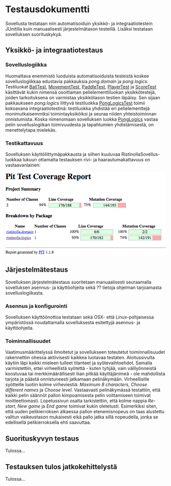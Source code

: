 # Testausdokumentti

Sovellusta testataan niin automatisoiduin yksikkö- ja integraatiotestein JUnitilla kuin manuaalisesti järjestelmätason testeillä. Lisäksi testataan sovelluksen suorituskykyä.

## Yksikkö- ja integraatiotestaus

### Sovelluslogiikka

Huomattava enemmistö luoduista automatisoiduista testeistä koskee sovelluslogiikkaa edustavia pakkauksia _pong.domain_ ja _pong.logics_. Testiluokat [BallTest](https://github.com/heidihas/otm-harjoitustyo/blob/master/Pong/src/test/java/pong/tests/domain/BallTest.java), [MovementTest](https://github.com/heidihas/otm-harjoitustyo/blob/master/Pong/src/test/java/pong/tests/domain/MovementTest.java), [PaddleTest](https://github.com/heidihas/otm-harjoitustyo/blob/master/Pong/src/test/java/pong/tests/domain/PaddleTest.java), [PlayerTest](https://github.com/heidihas/otm-harjoitustyo/blob/master/Pong/src/test/java/pong/tests/domain/PlayerTest.java) ja [ScoreTest](https://github.com/heidihas/otm-harjoitustyo/blob/master/Pong/src/test/java/pong/tests/domain/ScoreTest.java) käsittävät kukin nimensä osoittaman pelielementtiluokan yksikkötestejä, joiden tarkoituksena on varmistaa yksikkötason testien läpäisy. Sen sijaan pakkaukseen _pong.logics_ liittyvä testiluokka [PongLogicsTest](https://github.com/heidihas/otm-harjoitustyo/blob/master/Pong/src/test/java/pong/tests/logics/PongLogicsTest.java) toimii kokoavana integraatiotestinä: testiluokka yhdistää eri pelielementtejä monimutkaisemmiksi toimintayksiköiksi ja seuraa niiden yhteistoiminnan onnistumista. Koska nimenomaan sovelluksen luokka [PongLogics](https://github.com/heidihas/otm-harjoitustyo/blob/master/Pong/src/main/java/pong/logics/PongLogics.java) vastaa pelin sovelluslogiikan toimivuudesta ja tapahtumien yhdistämisestä, on menettelytapa mielekäs.

### Testikattavuus

Sovelluksen käyttöliittymäpakkausta ja siihen kuuluvaa RistinollaSovellus-luokkaa lukuun ottamatta testauksen rivi- ja haarautumakattavuus on vastaavanlainen:

<img src="https://github.com/heidihas/tira-harjoitustyo/blob/master/Dokumentaatio/Kuvia/Testikattavuus_8_2.png">

## Järjestelmätestaus

Sovelluksen järjestelmätestaus suoritetaan manuaalisesti seuraamalla sovelluksen asennus- ja käyttöohjeita sekä ?? tietoja ohjelman tarjoamasta sovelluslogiikasta.

### Asennus ja konfigurointi

Sovelluksen käyttöönottoa testataan sekä OSX- että Linux-pohjaisessa ympäristössä noudattamalla sovelluksesta esitettyjä asennus- ja käyttöohjeita.

### Toiminnallisuudet

Vaatimusmäärittelyssä ilmoitetut ja sovellukseen toteutetut toiminnallisuudet rakennettiin ohessa aktiivisesti kaikkea luotavaa testaten. Aloitussivulta käytiin läpi kaikki mieleen tulleet tilanteet ja syötevaihtoehdot. Samalla varmistettiin, ettei virheellistä syötettä - kuten tyhjää, vain välilyönneistä koostuvaa tai merkkimäärällisesti liian pitkää käyttäjänimeä - ole mahdollista tarjota ja päästä onnistuneesti jatkamaan pelinäkymään. Virheellisille syötteille luotiin kolme virheviestiä: _Maximum 8 characters_, _Choose different names_ ja _Choose level_. Vastaavasti pelinäkymässä testattiin, että kaikki pelin säännöt pallon kimpoamisesta pelin voittamiseen toimivat moitteettomasti. Lopetussivun osalta tarkistettiin, että kolme nappia _Re-start_, _New game_ ja _End game_ toimivat kukin oletetusti. Esimerkiksi siten, että uuden pelikierroksen alkaessa pallon etenemisnopeus on taas alustettu valitun vaikeustason mukaisesti eikä pallo jatka sillä nopeudella, jonka se edellisellä pelikierroksella ehti saavuttaa.

## Suorituskyvyn testaus

Tulossa...

## Testauksen tulos jatkokehittelystä

Tulossa...
